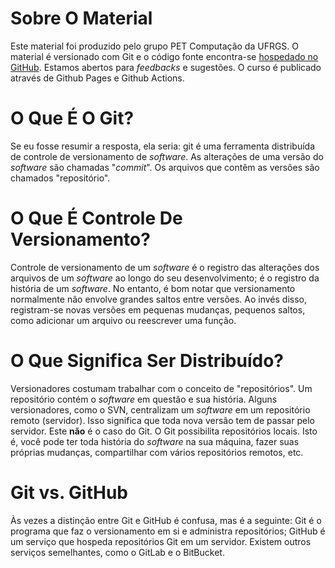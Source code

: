# Sobre O Material

Este material foi produzido pelo grupo PET Computação da UFRGS. O material
é versionado com Git e o código fonte encontra-se 
[hospedado no GitHub](https://github.com/petcomputacaoufrgs/intro-ao-git).
Estamos abertos para _feedbacks_ e sugestões. O curso é publicado através de
Github Pages e Github Actions.

# O Que É O Git?

Se eu fosse resumir a resposta, ela seria: git é uma ferramenta distribuída de controle de versionamento de _software_. As alterações de uma versão do _software_ são
chamadas "_commit_". Os arquivos que contêm as versões são chamados
"repositório".

# O Que É Controle De Versionamento?

Controle de versionamento de um _software_ é o registro das alterações dos
arquivos de um _software_ ao longo do seu desenvolvimento; é o registro da
história de um _software_. No entanto, é bom notar que versionamento normalmente
não envolve grandes saltos entre versões. Ao invés disso, registram-se novas
versões em pequenas mudanças, pequenos saltos, como adicionar um arquivo ou
reescrever uma função.

# O Que Significa Ser Distribuído?

Versionadores costumam trabalhar com o conceito de "repositórios". Um
repositório contém o _software_ em questão e sua história. Alguns
versionadores, como o SVN, centralizam um _software_ em um repositório
remoto (servidor).  Isso significa que toda nova versão tem de passar pelo
servidor. Este **não** é o caso do Git. O Git possibilita repositórios
locais. Isto é, você pode ter toda história do _software_ na sua máquina,
fazer suas próprias mudanças, compartilhar com vários repositórios remotos,
etc.

# Git vs. GitHub

Às vezes a distinção entre Git e GitHub é confusa, mas é a seguinte: Git é o
programa que faz o versionamento em si e administra repositórios; GitHub é um
serviço que hospeda repositórios Git em um servidor. Existem outros serviços
semelhantes, como o GitLab e o BitBucket.
